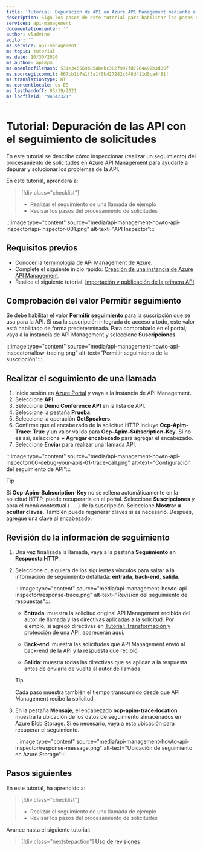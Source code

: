 ```yaml
---
title: 'Tutorial: Depuración de API en Azure API Management mediante el seguimiento de solicitudes'
description: Siga los pasos de este tutorial para habilitar los pasos de seguimiento e inspección del procesamiento de solicitudes en Azure API Management.
services: api-management
documentationcenter: ''
author: vladvino
editor: ''
ms.service: api-management
ms.topic: tutorial
ms.date: 10/30/2020
ms.author: apimpm
ms.openlocfilehash: 531e346569b85ababc382f997fd7764a92b3d05f
ms.sourcegitcommit: 867cb1b7a1f3a1f0b427282c648d411d0ca4f81f
ms.translationtype: HT
ms.contentlocale: es-ES
ms.lasthandoff: 03/19/2021
ms.locfileid: "94542321"
---
```

# <a name="tutorial-debug-your-apis-using-request-tracing"></a>Tutorial: Depuración de las API con el seguimiento de solicitudes

En este tutorial se describe cómo inspeccionar (realizar un seguimiento) del procesamiento de solicitudes en Azure API Management para ayudarle a depurar y solucionar los problemas de la API. 

En este tutorial, aprenderá a:

> [!div class="checklist"]
> * Realizar el seguimiento de una llamada de ejemplo
> * Revisar los pasos del procesamiento de solicitudes

:::image type="content" source="media/api-management-howto-api-inspector/api-inspector-001.png" alt-text="API Inspector":::

## <a name="prerequisites"></a>Requisitos previos

+ Conocer la [terminología de API Management de Azure](api-management-terminology.md).
+ Complete el siguiente inicio rápido: [Creación de una instancia de Azure API Management](get-started-create-service-instance.md).
+ Realice el siguiente tutorial: [Importación y publicación de la primera API](import-and-publish.md).

## <a name="verify-allow-tracing-setting"></a>Comprobación del valor Permitir seguimiento 

Se debe habilitar el valor **Permitir seguimiento** para la suscripción que se usa para la API. Si usa la suscripción integrada de acceso a todo, este valor está habilitado de forma predeterminada. Para comprobarlo en el portal, vaya a la instancia de API Management y seleccione **Suscripciones**.

   :::image type="content" source="media/api-management-howto-api-inspector/allow-tracing.png" alt-text="Permitir seguimiento de la suscripción":::

## <a name="trace-a-call"></a>Realizar el seguimiento de una llamada

1. Inicie sesión en [Azure Portal](https://portal.azure.com) y vaya a la instancia de API Management.
1. Seleccione **API**.
1. Seleccione **Demo Conference API** en la lista de API.
1. Seleccione la pestaña **Prueba**.
1. Seleccione la operación **GetSpeakers**.
1. Confirme que el encabezado de la solicitud HTTP incluye **Ocp-Apim-Trace: True** y un valor válido para **Ocp-Apim-Subscription-Key**. Si no es así, seleccione **+ Agregar encabezado** para agregar el encabezado.
1. Seleccione **Enviar** para realizar una llamada API.

  :::image type="content" source="media/api-management-howto-api-inspector/06-debug-your-apis-01-trace-call.png" alt-text="Configuración del seguimiento de API":::

> [!TIP]
> Si **Ocp-Apim-Subscription-Key** no se rellena automáticamente en la solicitud HTTP, puede recuperarla en el portal. Seleccione **Suscripciones** y abra el menú contextual ( **...** ) de la suscripción. Seleccione **Mostrar u ocultar claves**. También puede regenerar claves si es necesario. Después, agregue una clave al encabezado.

## <a name="review-trace-information"></a>Revisión de la información de seguimiento

1. Una vez finalizada la llamada, vaya a la pestaña **Seguimiento** en **Respuesta HTTP**.
1. Seleccione cualquiera de los siguientes vínculos para saltar a la información de seguimiento detallada: **entrada**, **back-end**, **salida**.

     :::image type="content" source="media/api-management-howto-api-inspector/response-trace.png" alt-text="Revisión del seguimiento de respuestas":::

    * **Entrada**: muestra la solicitud original API Management recibida del autor de llamada y las directivas aplicadas a la solicitud. Por ejemplo, si agregó directivas en [Tutorial: Transformación y protección de una API](transform-api.md), aparecerán aquí.

    * **Back-end**: muestra las solicitudes que API Management envió al back-end de la API y la respuesta que recibió.

    * **Salida**: muestra todas las directivas que se aplican a la respuesta antes de enviarla de vuelta al autor de llamada.

    > [!TIP]
    > Cada paso muestra también el tiempo transcurrido desde que API Management recibe la solicitud.

1. En la pestaña **Mensaje**, el encabezado **ocp-apim-trace-location** muestra la ubicación de los datos de seguimiento almacenados en Azure Blob Storage. Si es necesario, vaya a esta ubicación para recuperar el seguimiento.

     :::image type="content" source="media/api-management-howto-api-inspector/response-message.png" alt-text="Ubicación de seguimiento en Azure Storage":::
## <a name="next-steps"></a>Pasos siguientes

En este tutorial, ha aprendido a:

> [!div class="checklist"]
> * Realizar el seguimiento de una llamada de ejemplo
> * Revisar los pasos del procesamiento de solicitudes

Avance hasta el siguiente tutorial:

> [!div class="nextstepaction"]
> [Uso de revisiones](api-management-get-started-revise-api.md)
